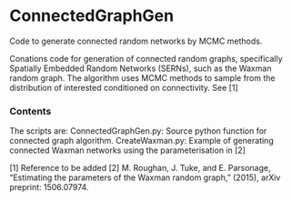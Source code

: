 # ConnectedGraphGen
Code to generate connected random networks by MCMC methods.

Conations code for generation of connected random graphs, specifically Spatially Embedded Random Networks (SERNs), such as the Waxman random graph.  The algorithm uses MCMC methods to sample from the distribution of interested conditioned on connectivity. See [1]

### Contents
The scripts are:
	ConnectedGraphGen.py:  Source python function for connected graph algorithm.
	CreateWaxman.py: Example of generating connected Waxman networks using the 					parameterisation in [2]

[1] Reference to be added
[2]  M. Roughan, J. Tuke, and E. Parsonage, “Estimating the parameters of the Waxman random graph,” (2015), arXiv preprint: 1506.07974.  
